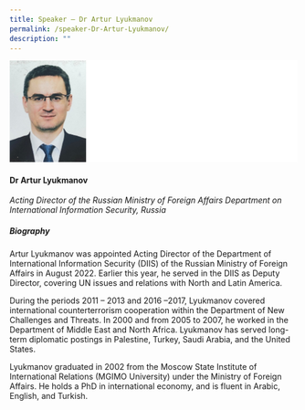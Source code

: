 ```yaml
---
title: Speaker – Dr Artur Lyukmanov
permalink: /speaker-Dr-Artur-Lyukmanov/
description: ""
---
```

![](/images/Speakers/Artur%20Lyukmanov.jpg)

#### **Dr Artur Lyukmanov**

*Acting Director of the Russian Ministry of Foreign Affairs Department on International Information Security, Russia*  

##### **Biography**
Artur Lyukmanov was appointed Acting Director of the Department of International Information Security (DIIS) of the Russian Ministry of Foreign Affairs in August 2022. Earlier this year, he served in the DIIS as Deputy Director, covering UN issues and relations with North and Latin America.

During the periods 2011 – 2013 and 2016 –2017, Lyukmanov covered international counterterrorism cooperation within the Department of New Challenges and Threats. In 2000 and from 2005 to 2007, he worked in the Department of Middle East and North Africa. Lyukmanov has served long-term diplomatic postings in Palestine, Turkey, Saudi Arabia, and the United States.

Lyukmanov graduated in 2002 from the Moscow State Institute of International Relations (MGIMO University) under the Ministry of Foreign Affairs. He holds a PhD in international economy, and is fluent in Arabic, English, and Turkish.

